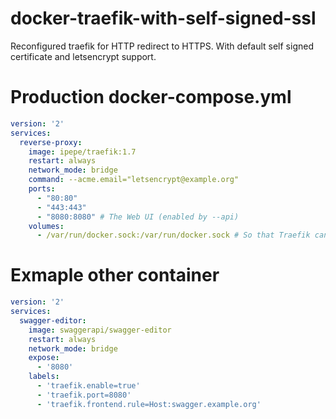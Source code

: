 # docker-traefik-with-self-signed-ssl
Reconfigured traefik for HTTP redirect to HTTPS. With default self signed certificate and letsencrypt support.

# Production docker-compose.yml

```yaml
version: '2'
services:
  reverse-proxy:
    image: ipepe/traefik:1.7
    restart: always
    network_mode: bridge
    command: --acme.email="letsencrypt@example.org"
    ports:
      - "80:80"
      - "443:443"
      - "8080:8080" # The Web UI (enabled by --api)
    volumes:
      - /var/run/docker.sock:/var/run/docker.sock # So that Traefik can listen to the Docker events

```

# Exmaple other container
```yaml
version: '2'
services:
  swagger-editor:
    image: swaggerapi/swagger-editor
    restart: always
    network_mode: bridge
    expose:
      - '8080'
    labels:
      - 'traefik.enable=true'
      - 'traefik.port=8080'
      - 'traefik.frontend.rule=Host:swagger.example.org'
```
